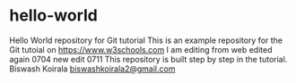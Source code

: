 # hello-world
Hello World repository for Git tutorial
This is an example repository for the Git tutoial on https://www.w3schools.com
I am editing from web
edited again 0704
new edit 0711
This repository is built step by step in the tutorial. Biswash Koirala biswashkoirala2@gmail.com
